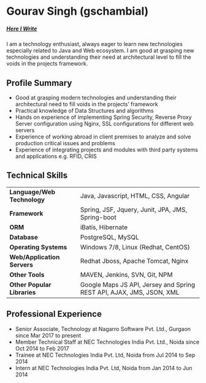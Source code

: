 # Gourav Singh (gschambial)
##### [Here I Write](http://www.catchexceptions.com/)
I am a technology enthusiast, always eager to learn new technologies especially related to Java and Web ecosystem. I am good at grasping new technologies and understanding their need at architectural level to fill the voids in the projects framework.

## Profile Summary

* Good at grasping modern technologies and understanding their architectural need to fill voids in the projects’ framework
* Practical knowledge of Data Structures and algorithms
* Hands on experience of implementing Spring Security, Reverse Proxy Server configuration using Nginx, SSL configurations for different web servers
* Experience of working abroad in client premises to analyze and solve production critical issues and problems
* Experience of integrating projects and modules with third party systems and applications e.g. RFID, CRIS 


## Technical Skills
 
| | |
|-|-|
**Language/Web Technology**  | Java, Javascript, HTML, CSS, Angular
**Framework**  | Spring, JSF, Jquery, Junit, JPA, JMS, Spring-boot
**ORM**  | iBatis, Hibernate
**Database**  | PostgreSQL, MySQL
**Operating Systems**  | Windows 7/8, Linux (Redhat, CentOS)
**Web/Application Servers**  | Redhat Jboss, Apache Tomcat, Nginx
**Other Tools**  | MAVEN, Jenkins, SVN, Git, NPM
**Other Popular Libraries**  | Google Maps JS API, Jersey and Spring REST API, AJAX, JMS, JSON, XML

## Professional Experience

* Senior Associate, Technology at Nagarro Software Pvt. Ltd., Gurgaon since Mar 2017 to present
* Member Technical Staff at NEC Technologies India Pvt. Ltd., Noida since Oct 2014 to Feb 2017
* Trainee at NEC Technologies India Pvt. Ltd, Noida from Jul 2014 to Sep 2014
* Intern at NEC Technologies India Pvt. Ltd, Noida from Jan 2014 to Jun 2014
